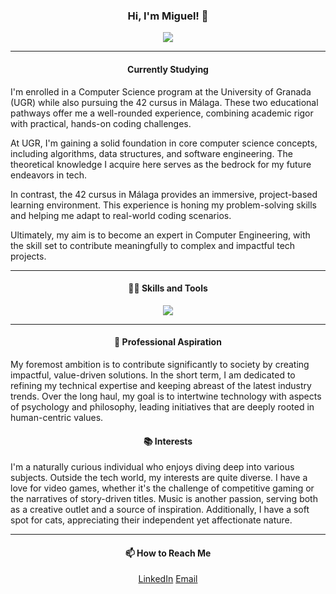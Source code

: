 

<div align="left">

<h3 align="center">Hi, I'm Miguel! 👋</h3> <a href="![Visitors](https://api.visitorbadge.io/api/visitors?path=https%3A%2F%2Fgithub.com%2FXdarksyderX%2FXdarksyderX&countColor=%23263759)">
<div align="center">
  <img align="center" src="https://api.visitorbadge.io/api/visitors?path=https%3A%2F%2Fgithub.com%2FXdarksyderX%2FXdarksyderX&countColor=%23263759" /></a>
</div>

---


<h4 align="center">Currently Studying</h4>

<div align="left">

I'm enrolled in a Computer Science program at the University of Granada (UGR) while also pursuing the 42 cursus in Málaga. These two educational pathways offer me a well-rounded experience, combining academic rigor with practical, hands-on coding challenges.

At UGR, I'm gaining a solid foundation in core computer science concepts, including algorithms, data structures, and software engineering. The theoretical knowledge I acquire here serves as the bedrock for my future endeavors in tech.

In contrast, the 42 cursus in Málaga provides an immersive, project-based learning environment. This experience is honing my problem-solving skills and helping me adapt to real-world coding scenarios.

Ultimately, my aim is to become an expert in Computer Engineering, with the skill set to contribute meaningfully to complex and impactful tech projects.

</div>

---

<h4 align="center">👨‍💻 Skills and Tools</h4>

<p align="center">
  <a href="https://skillicons.dev">
    <img src="https://skillicons.dev/icons?i=c,cpp,python,react,linux,git,vim,github,js,docker,firebase,html,css,vscode,gcp,bash&theme=dark&perline=8" />
  </a>
</p>

---


<h4 align="center" >🌟 Professional Aspiration</h4>

My foremost ambition is to contribute significantly to society by creating impactful, value-driven solutions. In the short term, I am dedicated to refining my technical expertise and keeping abreast of the latest industry trends. Over the long haul, my goal is to intertwine technology with aspects of psychology and philosophy, leading initiatives that are deeply rooted in human-centric values.



<h4 align="center">📚 Interests</h4>

I'm a naturally curious individual who enjoys diving deep into various subjects. Outside the tech world, my interests are quite diverse. I have a love for video games, whether it's the challenge of competitive gaming or the narratives of story-driven titles. Music is another passion, serving both as a creative outlet and a source of inspiration. Additionally, I have a soft spot for cats, appreciating their independent yet affectionate nature.

</div>

---

<h4 align="center">📫 How to Reach Me</h4>

<div align="center">

[LinkedIn](https://www.linkedin.com/in/miguelgr8/)
[Email](mailto:miguelgarciaroman8@gmail.com)

</div>

</div>
